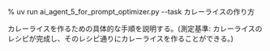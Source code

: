 % uv run ai_agent_5_for_prompt_optimizer.py --task カレーライスの作り方

カレーライスを作るための具体的な手順を説明する。(測定基準: カレーライスのレシピが完成し、そのレシピ通りにカレーライスを作ることができる。)
